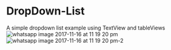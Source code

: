 # DropDown-List
A simple dropdown list example using TextView and tableViews
![whatsapp image 2017-11-16 at 11 19 20 pm](https://user-images.githubusercontent.com/7130598/32908419-886be4c6-cb29-11e7-95ef-41362af26b96.jpeg)
![whatsapp image 2017-11-16 at 11 19 20 pm-2](https://user-images.githubusercontent.com/7130598/32908421-89f45a80-cb29-11e7-95e8-d0447b5a74c5.jpeg)
